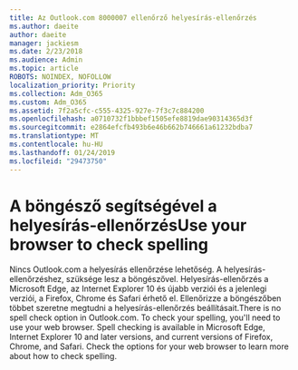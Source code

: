 ```yaml
---
title: Az Outlook.com 8000007 ellenőrző helyesírás-ellenőrzés
ms.author: daeite
author: daeite
manager: jackiesm
ms.date: 2/23/2018
ms.audience: Admin
ms.topic: article
ROBOTS: NOINDEX, NOFOLLOW
localization_priority: Priority
ms.collection: Adm_O365
ms.custom: Adm_O365
ms.assetid: 7f2a5cfc-c555-4325-927e-7f3c7c884200
ms.openlocfilehash: a0710732f1bbbef1505efe8819dae90314365d3f
ms.sourcegitcommit: e2864efcfb493b6e46b662b746661a61232bdba7
ms.translationtype: MT
ms.contentlocale: hu-HU
ms.lasthandoff: 01/24/2019
ms.locfileid: "29473750"
---
```

# <a name="use-your-browser-to-check-spelling"></a><span data-ttu-id="6f0bc-102">A böngésző segítségével a helyesírás-ellenőrzés</span><span class="sxs-lookup"><span data-stu-id="6f0bc-102">Use your browser to check spelling</span></span>

<span data-ttu-id="6f0bc-p101">Nincs Outlook.com a helyesírás ellenőrzése lehetőség. A helyesírás-ellenőrzéshez, szüksége lesz a böngészővel. Helyesírás-ellenőrzés a Microsoft Edge, az Internet Explorer 10 és újabb verziói és a jelenlegi verziói, a Firefox, Chrome és Safari érhető el. Ellenőrizze a böngészőben többet szeretne megtudni a helyesírás-ellenőrzés beállításait.</span><span class="sxs-lookup"><span data-stu-id="6f0bc-p101">There is no spell check option in Outlook.com. To check your spelling, you'll need to use your web browser. Spell checking is available in Microsoft Edge, Internet Explorer 10 and later versions, and current versions of Firefox, Chrome, and Safari. Check the options for your web browser to learn more about how to check spelling.</span></span>
  

